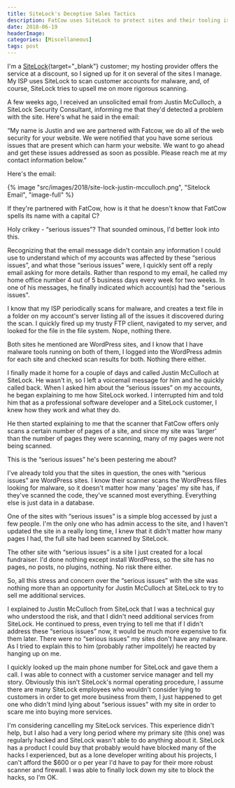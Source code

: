 ```yaml
---
title: SiteLock's Deceptive Sales Tactics
description: FatCow uses SiteLock to protect sites and their tooling is not compatible with Joomla sites. This article explains the unsavory techniques SiteLock uses to convince customers to spend more money with them. 
date: 2018-06-19
headerImage: 
categories: [Miscellaneous]
tags: post
---
```


I'm a [SiteLock](https://sitelock.com/){target="_blank"} customer; my hosting provider offers the service at a discount, so I signed up for it on several of the sites I manage. My ISP uses SiteLock to scan customer accounts for malware, and, of course, SiteLock tries to upsell me on more rigorous scanning.

A few weeks ago, I received an unsolicited email from Justin McCulloch, a SiteLock Security Consultant, informing me that they'd detected a problem with the site. Here's what he said in the email:

“My name is Justin and we are partnered with Fatcow, we do all of the web security for your website. We were notified that you have some serious issues that are present which can harm your website. We want to go ahead and get these issues addressed as soon as possible. Please reach me at my contact information below.”

Here's the email:

{% image "src/images/2018/site-lock-justin-mcculloch.png", "Sitelock Email", "image-full" %}

If they're partnered with FatCow, how is it that he doesn't know that FatCow spells its name with a capital C?

Holy crikey - “serious issues”? That sounded ominous, I'd better look into this.

Recognizing that the email message didn't contain any information I could use to understand which of my accounts was affected by these “serious issues”, and what those “serious issues” were, I quickly sent off a reply email asking for more details. Rather than respond to my email, he called my home office number 4 out of 5 business days every week for two weeks. In one of his messages, he finally indicated which account(s) had the "serious issues".

I know that my ISP periodically scans for malware, and creates a text file in a folder on my account's server listing all of the issues it discovered during the scan. I quickly fired up my trusty FTP client, navigated to my server, and looked for the file in the file system. Nope, nothing there.

Both sites he mentioned are WordPress sites, and I know that I have malware tools running on both of them, I logged into the WordPress admin for each site and checked scan results for both. Nothing there either.

I finally made it home for a couple of days and called Justin McCulloch at SiteLock. He wasn't in, so I left a voicemail message for him and he quickly called back. When I asked him about the “serious issues” on my accounts, he began explaining to me how SiteLock worked. I interrupted him and told him that as a professional software developer and a SiteLock customer, I knew how they work and what they do.

He then started explaining to me that the scanner that FatCow offers only scans a certain number of pages of a site, and since my site was 'larger' than the number of pages they were scanning, many of my pages were not being scanned.

This is the “serious issues” he's been pestering me about?

I've already told you that the sites in question, the ones with “serious issues” are WordPress sites. I know their scanner scans the WordPress files looking for malware, so it doesn't matter how many 'pages' my site has, if they've scanned the code, they've scanned most everything. Everything else is just data in a database.

One of the sites with “serious issues” is a simple blog accessed by just a few people. I'm the only one who has admin access to the site, and I haven't updated the site in a really long time, I knew that it didn't matter how many pages I had, the full site had been scanned by SiteLock.

The other site with “serious issues” is a site I just created for a local fundraiser. I'd done nothing except install WordPress, so the site has no pages, no posts, no plugins, nothing. No risk there either.

So, all this stress and concern over the “serious issues” with the site was nothing more than an opportunity for Justin McCulloch at SiteLock to try to sell me additional services.

I explained to Justin McCulloch from SiteLock that I was a technical guy who understood the risk, and that I didn't need additional services from SiteLock. He continued to press, even trying to tell me that if I didn't address these “serious issues” now, it would be much more expensive to fix them later. There were no “serious issues” my sites don't have any malware. As I tried to explain this to him (probably rather impolitely) he reacted by hanging up on me.

I quickly looked up the main phone number for SiteLock and gave them a call. I was able to connect with a customer service manager and tell my story. Obviously this isn't SiteLock's normal operating procedure, I assume there are many SiteLock employees who wouldn't consider lying to customers in order to get more business from them, I just happened to get one who didn't mind lying about “serious issues” with my site in order to scare me into buying more services.

I'm considering cancelling my SiteLock services. This experience didn't help, but I also had a very long period where my primary site (this one) was regularly hacked and SiteLock wasn't able to do anything about it. SiteLock has a product I could buy that probably would have blocked many of the hacks I experienced, but as a lone developer writing about his projects, I can't afford the $600 or o per year I'd have to pay for their more robust scanner and firewall. I was able to finally lock down my site to block the hacks, so I'm OK.